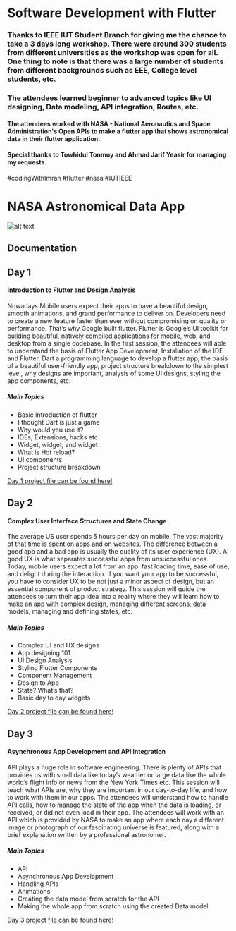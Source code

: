 # Software Development with Flutter

### Thanks to IEEE IUT Student Branch for giving me the chance to take a 3 days long workshop. There were around 300 students from different universities as the workshop was open for all. One thing to note is that there was a large number of students from different backgrounds such as EEE, College level students, etc. 

### The attendees learned beginner to advanced topics like UI designing, Data modeling, API integration, Routes, etc. 

#### The attendees worked with NASA - National Aeronautics and Space Administration's Open APIs to make a flutter app that shows astronomical data in their flutter application. 

#### Special thanks to Towhidul Tonmoy and Ahmad Jarif Yeasir for managing my requests. 
#codingWithImran #flutter #nasa #IUTIEEE

# NASA Astronomical Data App
![alt text](https://i.ibb.co/KFyGvdN/IUT-IEEE-Day-3.png "Logo Title Text 1")

## Documentation
## Day 1
#### Introduction to Flutter and Design Analysis
Nowadays Mobile users expect their apps to have a beautiful design, smooth animations, and grand performance to deliver on. Developers need to create a new feature faster than ever without compromising on quality or performance. That’s why Google built flutter. Flutter is Google’s UI toolkit for building beautiful, natively
compiled applications for mobile, web, and desktop from a single codebase. In the first session, the attendees will able to understand the basis of Flutter App Development, Installation of the IDE and Flutter, Dart a programming language to develop a flutter app, the basis of a beautiful user-friendly app, project structure breakdown to the simplest level, why designs are important, analysis of some UI designs, styling the app components, etc. 
##### Main Topics
- Basic introduction of flutter
- I thought Dart is just a game
- Why would you use it?
- IDEs, Extensions, hacks etc
- Widget, widget, and widget
- What is Hot reload?
- UI components
- Project structure breakdown

[Day 1 project file can be found here!](https://github.com/ImranSefat/Software-Development-with-Flutter/tree/main/day_1)


## Day 2
#### Complex User Interface Structures and State Change
The average US user spends 5 hours per day on mobile. The vast majority of that time is spent on apps and on websites. The difference between a good app and a bad app is usually the quality of its user experience (UX). A good UX is what separates successful apps from unsuccessful ones. Today, mobile users expect a lot from an app: fast loading time, ease of use, and delight during the interaction. If you want your app to be successful, you have to consider UX to be not just a minor aspect of design, but an essential component of product strategy. This session will guide the attendees to turn their app idea into a reality where they will learn how to
make an app with complex design, managing different screens, data models, managing and defining states, etc.
##### Main Topics
- Complex UI and UX designs
- App designing 101
- UI Design Analysis
- Styling Flutter Components
- Component Management
- Design to App
- State? What’s that?
- Basic day to day widgets

[Day 2 project file can be found here!](https://github.com/ImranSefat/Software-Development-with-Flutter/tree/main/day_2)

## Day 3 
#### Asynchronous App Development and API integration
API plays a huge role in software engineering. There is plenty of APIs that provides us with small data like today’s weather or large data like the whole world’s flight info or news from the New York Times etc. This session will teach what APIs are, why they are important in our day-to-day life, and how to work with them in our apps. The attendees will understand how to handle API calls, how to manage the state of the app when the data is loading, or received, or did not even load in their app. The attendees will work with an API which is
provided by NASA to make an app where each day a different image or photograph of our fascinating universe is featured, along with a brief explanation written by a professional astronomer.

##### Main Topics
- API
- Asynchronous App Development
- Handling APIs
- Animations
- Creating the data model from scratch for the API
- Making the whole app from scratch using the created Data model

[Day 3 project file can be found here!](https://github.com/ImranSefat/Software-Development-with-Flutter/tree/main/day_3)







